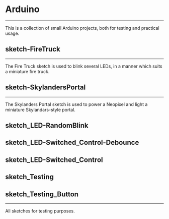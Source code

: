 # Arduino
---

This is a collection of small Arduino projects, both for testing and practical usage.  

## sketch-FireTruck
---
The Fire Truck sketch is used to blink several LEDs, in a manner which suits a miniature fire truck.

## sketch-SkylandersPortal
---
The Skylanders Portal sketch is used to power a Neopixel and light a miniature Skylandars-style portal.

## sketch_LED-RandomBlink
## sketch_LED-Switched_Control-Debounce
## sketch_LED-Switched_Control
## sketch_Testing
## sketch_Testing_Button
---
All sketches for testing purposes.
